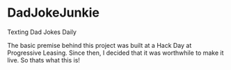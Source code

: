 # DadJokeJunkie
Texting Dad Jokes Daily


The basic premise behind this project was built at a Hack Day at Progressive Leasing.  Since then, I decided that it was worthwhile to make it live.  So thats what this is!

